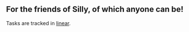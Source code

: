 ## For the friends of Silly, of which anyone can be!

Tasks are tracked in [linear](https://linear.app/sillyz/team/SIL/all).
